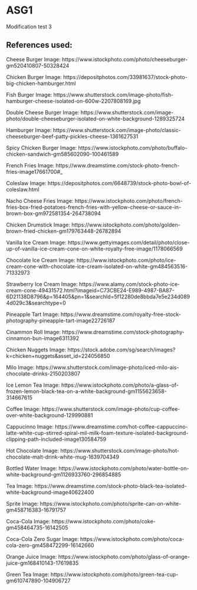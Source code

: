 # ASG1
<p>Modification test 3</p>
<h2>References used:</h2>
<p>Cheese Burger Image: <a>https://www.istockphoto.com/photo/cheeseburger-gm520410807-50328424</a></p>
<p>Chicken Burger Image: <a>https://depositphotos.com/33981637/stock-photo-big-chicken-hamburger.html</a></p>
<p>Fish Burger Image: <a>https://www.shutterstock.com/image-photo/fish-hamburger-cheese-isolated-on-600w-2207808169.jpg</a><p>
<p>Double Cheese Burger Image: <a>https://www.shutterstock.com/image-photo/double-cheeseburger-isolated-on-white-background-1289325724</a></p>
<p>Hamburger Image: <a>https://www.shutterstock.com/image-photo/classic-cheeseburger-beef-patty-pickles-cheese-1361627531</a></p>
<p>Spicy Chicken Burger Image: <a>https://www.istockphoto.com/photo/buffalo-chicken-sandwich-gm585602090-100461589</a></p>
<p>French Fries Image: <a>https://www.dreamstime.com/stock-photo-french-fries-image17661700#_</a></p>Coleslaw Image: <a>https://depositphotos.com/6648739/stock-photo-bowl-of-coleslaw.html</a></p>
<p>Nacho Cheese Fries Image: <a>https://www.istockphoto.com/photo/french-fries-box-fried-potatoes-french-fries-with-yellow-cheese-or-sauce-in-brown-box-gm972581354-264738094</a></p>
<p>Chicken Drumstick Image: <a>https://www.istockphoto.com/photo/golden-brown-fried-chicken-gm179763448-26782894</a></p>
<p>Vanilla Ice Cream Image: <a>https://www.gettyimages.com/detail/photo/close-up-of-vanilla-ice-cream-cone-on-white-royalty-free-image/1178066569</a></p>
<p>Chocolate Ice Cream Image: <a>https://www.istockphoto.com/photo/ice-cream-cone-with-chocolate-ice-cream-isolated-on-white-gm484563516-71332973</a></p>
<p>Strawberry Ice Cream Image: <a>https://www.alamy.com/stock-photo-ice-cream-cone-49431572.html?imageid=C73CBE24-E989-4987-BA87-6D21138D8796&p=164405&pn=1&searchId=5f12280de8bbda7e5e234d0894d029c3&searchtype=0</a></p>
<p>Pineapple Tart Image: <a>https://www.dreamstime.com/royalty-free-stock-photography-pineapple-tart-image22726187</a></p>
<p>Cinammon Roll Image: <a>https://www.dreamstime.com/stock-photography-cinnamon-bun-image6311392</a></p>
<p>Chicken Nuggets Image: <a>https://stock.adobe.com/sg/search/images?k=chicken+nuggets&asset_id=224056850</a></p>
<p>Milo Image: <a>https://www.shutterstock.com/image-photo/iced-milo-ais-chocolate-drinks-2150203807</a></p>
<p>Ice Lemon Tea Image: <a>https://www.istockphoto.com/photo/a-glass-of-frozen-lemon-black-tea-on-a-white-background-gm1155623658-314667615</a></p>
<p>Coffee Image: <a>https://www.shutterstock.com/image-photo/cup-coffee-over-white-background-129990881</a></p>
<p>Cappucinno Image: <a>https://www.dreamstime.com/hot-coffee-cappuccino-latte-white-cup-stirred-spiral-mil-milk-foam-texture-isolated-background-clipping-path-included-image130584759</a></p>
<p>Hot Chocolate Image: <a>https://www.shutterstock.com/image-photo/hot-chocolate-malt-drink-white-mug-1639704349</a></p>
<p>Bottled Water Image: <a>https://www.istockphoto.com/photo/water-bottle-on-white-background-gm1126933760-296854885</a></p>
<p>Tea Image: <a>https://www.dreamstime.com/stock-photo-black-tea-isolated-white-background-image40622400</a></p>
<p>Sprite Image: <a>https://www.istockphoto.com/photo/sprite-can-on-white-gm458716383-16791757</a></p>
<p>Coca-Cola Image: <a>https://www.istockphoto.com/photo/coke-gm458464735-16142505</a></p>
<p>Coca-Cola Zero Sugar Image: <a>https://www.istockphoto.com/photo/coca-cola-zero-gm458472299-16142660</a></p>
<p>Orange Juice Image: <a>https://www.istockphoto.com/photo/glass-of-orange-juice-gm168410143-17619835</a></p>
<p>Green Tea Image: <a>https://www.istockphoto.com/photo/green-tea-cup-gm610747890-104906727</a></p>








